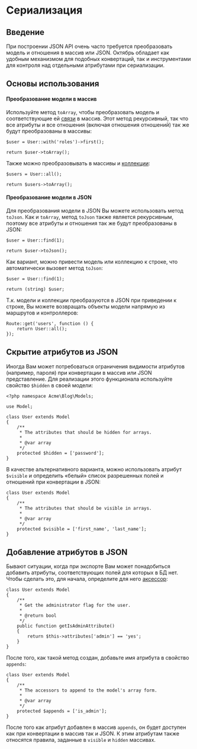 # Сериализация

<a name="introduction" class="anchor"></a>
## Введение

При построении JSON API очень часто требуется преобразовать модель и отношения в массив или JSON. Октябрь обладает как удобным механизмом для подобных конвертаций, так и инструментами для контроля над отдельными атрибутами при сериализации.

<a name="basic-usage" class="anchor"></a>
## Основы использования

#### Преобразование модели в массив

Используйте метод `toArray`, чтобы преобразовать модель и соответствующие ей [связи](./database-relations) в массив. Этот метод рекурсивный, так что все атрибуты и все отношения (включая отношения отношений) так же будут преобразованы в массивы:

    $user = User::with('roles')->first();

    return $user->toArray();

Также можно преобразовывать в массивы и [коллекции](./database-collections):

    $users = User::all();

    return $users->toArray();

#### Преобразование модели в JSON

Для преобразования модели в JSON Вы можете использовать метод `toJson`. Как и `toArray`, метод `toJson` также является рекурсивным, поэтому все атрибуты и отношения так же будут преобразованы в JSON:

    $user = User::find(1);

    return $user->toJson();

Как вариант, можно привести модель или коллекцию к строке, что автоматически вызовет метод `toJson`:

    $user = User::find(1);

    return (string) $user;

Т.к. модели и коллекции преобразуются в JSON при приведении к строке, Вы можете возвращать объекты модели напрямую из маршрутов и контроллеров:

    Route::get('users', function () {
        return User::all();
    });

<a name="hiding-attributes-from-json" class="anchor"></a>
## Скрытие атрибутов из JSON

Иногда Вам может потребоваться ограничения видимости атрибутов (например, пароля) при конвертации в массив или JSON представление. Для реализации этого функционала используйте свойство `$hidden` в своей модели:

    <?php namespace Acme\Blog\Models;

    use Model;

    class User extends Model
    {
        /**
         * The attributes that should be hidden for arrays.
         *
         * @var array
         */
        protected $hidden = ['password'];
    }

В качестве альтернативного варианта, можно использовать атрибут `$visible` и определить «белый» список разрешенных полей и отношений при конвертации в JSON:

    class User extends Model
    {
        /**
         * The attributes that should be visible in arrays.
         *
         * @var array
         */
        protected $visible = ['first_name', 'last_name'];
    }

<a name="appending-values-to-json" class="anchor"></a>
## Добавление атрибутов в JSON

Бывают ситуации, когда при экспорте Вам может понадобиться добавить атрибуты, соответствующих полей для которых в БД нет. Чтобы сделать это, для начала, определите для него [аксессор](./database-mutators):

    class User extends Model
    {
        /**
         * Get the administrator flag for the user.
         *
         * @return bool
         */
        public function getIsAdminAttribute()
        {
            return $this->attributes['admin'] == 'yes';
        }
    }

После того, как такой метод создан, добавьте имя атрибута в свойство `appends`:

    class User extends Model
    {
        /**
         * The accessors to append to the model's array form.
         *
         * @var array
         */
        protected $appends = ['is_admin'];
    }

После того как атрибут добавлен в массив `appends`, он будет доступен как при конвертации в массив так и JSON. К этим атрибутам также относятся правила, заданные в `visible` и `hidden` массивах.
